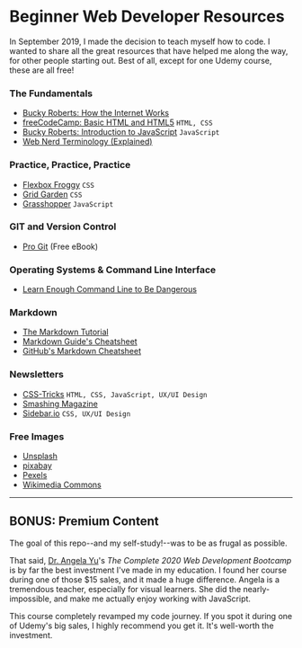 # Beginner Web Developer Resources
In September 2019, I made the decision to teach myself how to code. I wanted to share all the great resources that have helped me along the way, for other people starting out. Best of all, except for one Udemy course, these are all free!

<!-- 

# Table of contents
1. [Introduction](#introduction)
2. [Some paragraph](#paragraph1)
    1. [Sub paragraph](#subparagraph1)
3. [Another paragraph](#paragraph2)

## This is the introduction <a name="introduction"></a>
Some introduction text, formatted in heading 2 style

## Some paragraph <a name="paragraph1"></a>
The first paragraph text

### Sub paragraph <a name="subparagraph1"></a>
This is a sub paragraph, formatted in heading 3 style

## Another paragraph <a name="paragraph2"></a>
The second paragraph text

-->

### The Fundamentals
- [Bucky Roberts: How the Internet Works](https://www.youtube.com/watch?v=3q4xQss3fRY)
- [freeCodeCamp: Basic HTML and HTML5](https://www.freecodecamp.org/learn) `HTML, CSS`
- [Bucky Roberts: Introduction to JavaScript](https://www.youtube.com/watch?v=yQaAGmHNn9s&list=PLXVO02Mvh8FgfH_uX9SnEMUK5xQADKOCp) `JavaScript`
- [Web Nerd Terminology (Explained)](https://css-tricks.com/web-nerd-terminology-explained/)

<!-- What is an API? -->

<!-- ### CSS -->

<!-- ### JavaScript -->

### Practice, Practice, Practice
- [Flexbox Froggy](https://flexboxfroggy.com/) `CSS`
- [Grid Garden](https://codepip.com/games/grid-garden/) `CSS`
- [Grasshopper](https://grasshopper.app/) `JavaScript`

### GIT and Version Control 
- [Pro Git](https://git-scm.com/book/en/v2) (Free eBook)

### Operating Systems & Command Line Interface
- [Learn Enough Command Line to Be Dangerous](https://www.learnenough.com/command-line-tutorial/basics)

### Markdown
- [The Markdown Tutorial](https://www.markdowntutorial.com/)
- [Markdown Guide's Cheatsheet](https://www.markdownguide.org/cheat-sheet/)
- [GitHub's Markdown Cheatsheet](https://docs.github.com/en/github/writing-on-github/basic-writing-and-formatting-syntax)

### Newsletters
- [CSS-Tricks](https://css-tricks.com/) `HTML, CSS, JavaScript, UX/UI Design`
- [Smashing Magazine](https://www.smashingmagazine.com/)
- [Sidebar.io](https://sidebar.io/) `CSS, UX/UI Design`

### Free Images
- [Unsplash](https://unsplash.com/)
- [pixabay](https://pixabay.com/)
- [Pexels](https://www.pexels.com/)
- [Wikimedia Commons](https://commons.wikimedia.org/wiki/Main_Page)

---

## BONUS: Premium Content
The goal of this repo--and my self-study!--was to be as frugal as possible.

That said, [Dr. Angela Yu](https://www.udemy.com/user/4b4368a3-b5c8-4529-aa65-2056ec31f37e/)'s *The Complete 2020 Web Development Bootcamp* is by far the best investment I've made in my education. I found her course during one of those $15 sales, and it made a huge difference. Angela is a tremendous teacher, especially for visual learners. She did the nearly-impossible, and make me actually enjoy working with JavaScript.

This course completely revamped my code journey. If you spot it during one of Udemy's big sales, I highly recommend you get it. It's well-worth the investment.
